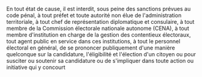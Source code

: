 En tout état de cause, il est interdit, sous peine des sanctions prévues au code pénal, à tout préfet et toute autorité non élue de l'administration territoriale, à tout chef de représentation diplomatique et consulaire, à tout membre de la Commission électorale nationale autonome (CENA), à tout membre d'institution en charge de la gestion des contentieux électoraux, tout agent public en service dans ces institutions, à tout le personnel électoral en général, de se prononcer publiquement d'une manière quelconque sur la candidature, l'éligibilité et l'élection d'un citoyen ou pour susciter ou soutenir sa candidature ou de s'impliquer dans toute action ou initiative qui y concourt